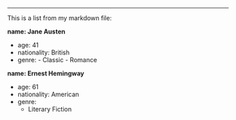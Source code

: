 ---

This is a list from my markdown file:

**name: Jane Austen**

- age: 41
- nationality: British
- genre: - Classic - Romance

**name: Ernest Hemingway**

- age: 61
- nationality: American
- genre:
  - Literary Fiction